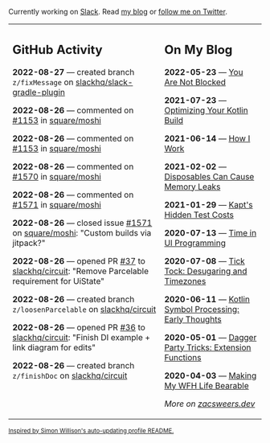 Currently working on [Slack](https://slack.com/). Read [my blog](https://zacsweers.dev/) or [follow me on Twitter](https://twitter.com/ZacSweers).

<table><tr><td valign="top" width="60%">

## GitHub Activity
<!-- githubActivity starts -->
**2022-08-27** — created branch `z/fixMessage` on [slackhq/slack-gradle-plugin](https://github.com/slackhq/slack-gradle-plugin)

**2022-08-26** — commented on [#1153](https://github.com/square/moshi/pull/1153#issuecomment-1229083747) in [square/moshi](https://github.com/square/moshi)

**2022-08-26** — commented on [#1153](https://github.com/square/moshi/pull/1153#issuecomment-1229081582) in [square/moshi](https://github.com/square/moshi)

**2022-08-26** — commented on [#1570](https://github.com/square/moshi/issues/1570#issuecomment-1229059257) in [square/moshi](https://github.com/square/moshi)

**2022-08-26** — commented on [#1571](https://github.com/square/moshi/issues/1571#issuecomment-1229055531) in [square/moshi](https://github.com/square/moshi)

**2022-08-26** — closed issue [#1571](https://github.com/square/moshi/issues/1571) on [square/moshi](https://github.com/square/moshi): "Custom builds via jitpack?"

**2022-08-26** — opened PR [#37](https://github.com/slackhq/circuit/pull/37) to [slackhq/circuit](https://github.com/slackhq/circuit): "Remove Parcelable requirement for UiState"

**2022-08-26** — created branch `z/loosenParcelable` on [slackhq/circuit](https://github.com/slackhq/circuit)

**2022-08-26** — opened PR [#36](https://github.com/slackhq/circuit/pull/36) to [slackhq/circuit](https://github.com/slackhq/circuit): "Finish DI example + link diagram for edits"

**2022-08-26** — created branch `z/finishDoc` on [slackhq/circuit](https://github.com/slackhq/circuit)
<!-- githubActivity ends -->
</td><td valign="top" width="40%">

## On My Blog
<!-- blog starts -->
**2022-05-23** — [You Are Not Blocked](https://www.zacsweers.dev/you-are-not-blocked/)

**2021-07-23** — [Optimizing Your Kotlin Build](https://www.zacsweers.dev/optimizing-your-kotlin-build/)

**2021-06-14** — [How I Work](https://www.zacsweers.dev/how-i-work/)

**2021-02-02** — [Disposables Can Cause Memory Leaks](https://www.zacsweers.dev/disposables-can-cause-memory-leaks/)

**2021-01-29** — [Kapt's Hidden Test Costs](https://www.zacsweers.dev/kapts-hidden-test-costs/)

**2020-07-13** — [Time in UI Programming](https://www.zacsweers.dev/time-in-ui/)

**2020-07-08** — [Tick Tock: Desugaring and Timezones](https://www.zacsweers.dev/ticktock-desugaring-timezones/)

**2020-06-11** — [Kotlin Symbol Processing: Early Thoughts](https://www.zacsweers.dev/kotlin-symbol-processor-early-thoughts/)

**2020-05-01** — [Dagger Party Tricks: Extension Functions](https://www.zacsweers.dev/dagger-party-tricks-extension-functions/)

**2020-04-03** — [Making My WFH Life Bearable](https://www.zacsweers.dev/making-wfh-life-bearable/)
<!-- blog ends -->
_More on [zacsweers.dev](https://zacsweers.dev/)_
</td></tr></table>

<sub><a href="https://simonwillison.net/2020/Jul/10/self-updating-profile-readme/">Inspired by Simon Willison's auto-updating profile README.</a></sub>